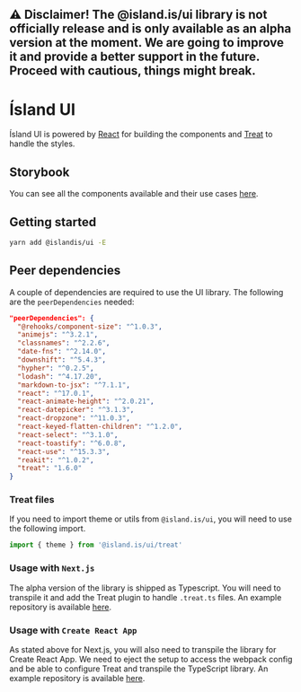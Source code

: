 ## ⚠️ Disclaimer! The @island.is/ui library is not officially release and is only available as an alpha version at the moment. We are going to improve it and provide a better support in the future. Proceed with cautious, things might break.

# Ísland UI

Ísland UI is powered by [React](https://reactjs.org/) for building the components and [Treat](https://github.com/seek-oss/treat) to handle the styles.

## Storybook

You can see all the components available and their use cases [here](https://ui.devland.is/).

## Getting started

```bash
yarn add @islandis/ui -E
```

## Peer dependencies

A couple of dependencies are required to use the UI library. The following are the `peerDependencies` needed:

```json
"peerDependencies": {
  "@rehooks/component-size": "^1.0.3",
  "animejs": "^3.2.1",
  "classnames": "^2.2.6",
  "date-fns": "^2.14.0",
  "downshift": "^5.4.3",
  "hypher": "^0.2.5",
  "lodash": "^4.17.20",
  "markdown-to-jsx": "^7.1.1",
  "react": "^17.0.1",
  "react-animate-height": "^2.0.21",
  "react-datepicker": "^3.1.3",
  "react-dropzone": "^11.0.3",
  "react-keyed-flatten-children": "^1.2.0",
  "react-select": "^3.1.0",
  "react-toastify": "^6.0.8",
  "react-use": "^15.3.3",
  "reakit": "^1.0.2",
  "treat": "1.6.0"
}
```

### Treat files

If you need to import theme or utils from `@island.is/ui`, you will need to use the following import.

```typescript
import { theme } from '@island.is/ui/treat'
```

### Usage with `Next.js`

The alpha version of the library is shipped as Typescript. You will need to transpile it and add the Treat plugin to handle `.treat.ts` files. An example repository is available [here](https://github.com/island-is/island-ui-next-example).

### Usage with `Create React App`

As stated above for Next.js, you will also need to transpile the library for Create React App. We need to eject the setup to access the webpack config and be able to configure Treat and transpile the TypeScript library. An example repository is available [here](https://github.com/island-is/island-ui-cra-example).
